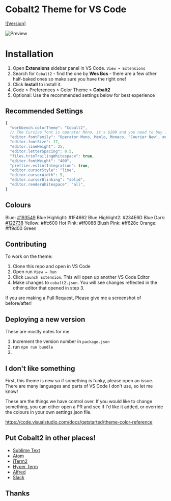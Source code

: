 # Cobalt2 Theme for VS Code

[![Version]](https://github.com/nabeeltahirdeveloper/custom-cobalt-2-vs-code-theme-dark-)

![Preview](https://ibb.co/thQZSP0)

# Installation

1. Open **Extensions** sidebar panel in VS Code. `View → Extensions`
2. Search for `Cobalt2` - find the one by **Wes Bos** - there are a few other half-baked ones so make sure you have the right one!
3. Click **Install** to install it.
4. Code > Preferences > Color Theme > **Cobalt2**
5. Optional: Use the recommended settings below for best experience

## Recommended Settings

```js
{
  "workbench.colorTheme": "Cobalt2",
  // The Cursive font is operator Mono, it's $200 and you need to buy it to get the cursive
  "editor.fontFamily": "Operator Mono, Menlo, Monaco, 'Courier New', monospace",
  "editor.fontSize": 17,
  "editor.lineHeight": 25,
  "editor.letterSpacing": 0.5,
  "files.trimTrailingWhitespace": true,
  "editor.fontWeight": "400",
  "prettier.eslintIntegration": true,
  "editor.cursorStyle": "line",
  "editor.cursorWidth": 5,
  "editor.cursorBlinking": "solid",
  "editor.renderWhitespace": "all",
}
```

## Colours

Blue: [#193549](https://github.com/wesbos/cobalt2-vscode/issues/193549)
Blue Highlight: #1F4662
Blue Highlight2: #234E6D
Blue Dark: [#122738](https://github.com/wesbos/cobalt2-vscode/issues/122738)
Yellow: #ffc600
Hot Pink: #ff0088
Blush Pink: #ff628c
Orange: #ff9d00
Green

## Contributing

To work on the theme:

1. Clone this repo and open in VS Code
2. Open run `View → Run`
3. Click `Launch Extension`. This will open up another VS Code Editor
4. Make changes to `cobalt2.json`. You will see changes reflected in the other editor that opened in step 3.

If you are making a Pull Request, Please give me a screenshot of before/after!

## Deploying a new version

These are mostly notes for me.

1. Increment the version number in `package.json`
1. run `npm run bundle`
1.

## I don't like something

First, this theme is new so if something is funky, please open an issue. There are many languages and parts of VS Code I don't use, so let me know!

These are the things we have control over. If you would like to change something, you can either open a PR and see if I'd like it added, or override the colours in your own settings.json file.

https://code.visualstudio.com/docs/getstarted/theme-color-reference

## Put Cobalt2 in other places!

- [Sublime Text](https://github.com/nabeeltahirdeveloper/custom-cobalt-2-vs-code-theme-dark-/)
- [Atom](https://github.com/nabeeltahirdeveloper/custom-cobalt-2-vs-code-theme-dark-/)
- [iTerm2](https://github.com/nabeeltahirdeveloper/custom-cobalt-2-vs-code-theme-dark-/)
- [Hyper Term](https://github.com/nabeeltahirdeveloper/custom-cobalt-2-vs-code-theme-dark-/)
- [Alfred](https://github.com/nabeeltahirdeveloper/custom-cobalt-2-vs-code-theme-dark-/)
- [Slack](https://github.com/nabeeltahirdeveloper/custom-cobalt-2-vs-code-theme-dark-/)

## Thanks
